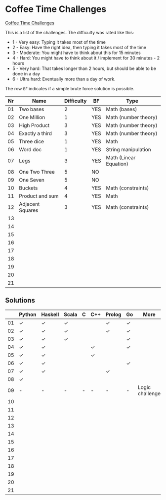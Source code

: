 Coffee Time Challenges
======================

[Coffee Time Challenges](http://www.datagenetics.com/blog/june22014/index.html)

This is a list of the challenges. The difficulty was rated like this:

* 1 - Very easy: Typing it takes most of the time
* 2 - Easy: Have the right idea, then typing it takes most of the time
* 3 - Moderate: You might have to think about this for 15 minutes
* 4 - Hard: You might have to think about it / implement for 30 minutes - 2 hours
* 5 - Very hard: That takes longer than 2 hours, but should be able to be done in a day
* 6 - Ultra hard: Eventually more than a day of work.

The row `BF` indicates if a simple brute force solution is possible.

| Nr  | Name             | Difficulty | BF  | Type                   |
| --- | ---------------- | ---------- | --- | ---------------------- |
| 01  | Two bases        | 2          | YES | Math (bases)           |
| 02  | One Million      | 1          | YES | Math (number theory)   |
| 03  | High Product     | 3          | YES | Math (number theory)   |
| 04  | Exactly a third  | 3          | YES | Math (number theory)   |
| 05  | Three dice       | 1          | YES | Math                   |
| 06  | Word doc         | 1          | YES | String manipulation    |
| 07  | Legs             | 3          | YES | Math (Linear Equation) |
| 08  | One Two Three    | 5          | NO  |                        |
| 09  | One Seven        | 5          | NO  |                        |
| 10  | Buckets          | 4          | YES | Math (constraints)     |
| 11  | Product and sum  | 4          | YES | Math                   |
| 12  | Adjacent Squares | 3          | YES | Math (constraints)     |
| 13  |                  |            |     |                        |
| 14  |                  |            |     |                        |
| 15  |                  |            |     |                        |
| 16  |                  |            |     |                        |
| 17  |                  |            |     |                        |
| 18  |                  |            |     |                        |
| 19  |                  |            |     |                        |
| 20  |                  |            |     |                        |
| 21  |                  |            |     |                        |


Solutions
---------


|     | Python | Haskell | Scala | C   | C++ | Prolog | Go  | More |
| --- | ------ | ------- | ----- | --- | --- | ------ | --- | ---- |
| 01  |   ✓    |    ✓   |  ✓   |     |     |   ✓    |  ✓ |      |
| 02  |   ✓    |    ✓   |  ✓   |     |     |   ✓    |  ✓ |      |
| 03  |   ✓    |    ✓   |  ✓   |     |     |        |  ✓  |      |
| 04  |   ✓    |    ✓   |       |     |  ✓ |        |  ✓  |      |
| 05  |   ✓    |    ✓   |       |     |  ✓ |        |     |      |
| 06  |   ✓    |    ✓   |       |     |     |        |  ✓ |      |
| 07  |   ✓    |    ✓   |       |     |     |   ✓   |     |      |
| 08  |   ✓    |         |       |     |     |        |     |      |
| 09  |   -    |    -    |    -  |  -  |  -  |   -    |  -  |  Logic challenge |
| 10  |        |         |       |     |     |        |     |      |
| 11  |        |         |       |     |     |        |     |      |
| 12  |        |         |       |     |     |        |     |      |
| 13  |        |         |       |     |     |        |     |      |
| 14  |        |         |       |     |     |        |     |      |
| 15  |        |         |       |     |     |        |     |      |
| 16  |        |         |       |     |     |        |     |      |
| 17  |        |         |       |     |     |        |     |      |
| 18  |        |         |       |     |     |        |     |      |
| 19  |        |         |       |     |     |        |     |      |
| 20  |        |         |       |     |     |        |     |      |
| 21  |        |         |       |     |     |        |     |      |